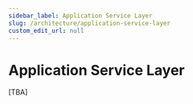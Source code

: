 ```yaml
---
sidebar_label: Application Service Layer
slug: /architecture/application-service-layer
custom_edit_url: null
---
```


# Application Service Layer

[TBA]
